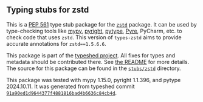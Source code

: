 ## Typing stubs for zstd

This is a [PEP 561](https://peps.python.org/pep-0561/)
type stub package for the [`zstd`](https://github.com/sergey-dryabzhinsky/python-zstd) package.
It can be used by type-checking tools like
[mypy](https://github.com/python/mypy/),
[pyright](https://github.com/microsoft/pyright),
[pytype](https://github.com/google/pytype/),
[Pyre](https://pyre-check.org/),
PyCharm, etc. to check code that uses `zstd`. This version of
`types-zstd` aims to provide accurate annotations for
`zstd==1.5.6.6`.

This package is part of the [typeshed project](https://github.com/python/typeshed).
All fixes for types and metadata should be contributed there.
See [the README](https://github.com/python/typeshed/blob/main/README.md)
for more details. The source for this package can be found in the
[`stubs/zstd`](https://github.com/python/typeshed/tree/main/stubs/zstd)
directory.

This package was tested with
mypy 1.15.0,
pyright 1.1.396,
and pytype 2024.10.11.
It was generated from typeshed commit
[`91a90ed1d9644377f4881816bad4b6636c84cb4d`](https://github.com/python/typeshed/commit/91a90ed1d9644377f4881816bad4b6636c84cb4d).